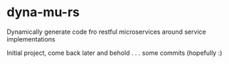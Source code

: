 # dyna-mu-rs
Dynamically generate code fro restful microservices around service implementations

Initial project, come back later and behold . . . some commits (hopefully :) 
